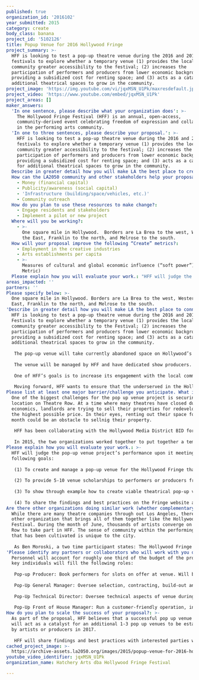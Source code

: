```yaml
---
published: true
organization_id: '2016102'
year_submitted: 2015
category: create
body_class: banana
project_id: '5102126'
title: Popup Venue for 2016 Hollywood Fringe
project_summary: >-
  HFF is looking to test a pop-up theatre venue during the 2016 and 2017
  festivals to explore whether a temporary venue (1) provides the local
  community greater accessibility to the festival; (2) increases the
  participation of performers and producers from lower economic backgrounds by
  providing a subsidized cost for renting space; and (3) acts as a catalyst for
  additional theatrical spaces to grow in the community. 
project_image: 'https://img.youtube.com/vi/jqxMSN_U1Pk/maxresdefault.jpg'
project_video: 'https://www.youtube.com/embed/jqxMSN_U1Pk'
project_areas: []
maker_answers:
  'In one sentence, please describe what your organization does': >-
    The Hollywood Fringe Festival (HFF) is an annual, open-access,
    community-derived event celebrating freedom of expression and collaboration
    in the performing arts community.
  'In one to three sentences, please describe your proposal.': >-
    HFF is looking to test a pop-up theatre venue during the 2016 and 2017
    festivals to explore whether a temporary venue (1) provides the local
    community greater accessibility to the festival; (2) increases the
    participation of performers and producers from lower economic backgrounds by
    providing a subsidized cost for renting space; and (3) acts as a catalyst
    for additional theatrical spaces to grow in the community. 
  Describe in greater detail how you will make LA the best place to create.: "HFF is looking to test a pop-up theatre venue during the 2016 and 2017 Festivals to explore whether a temporary venue (1) provides the local community greater accessibility to the Festival; (2) increases the participation of performers and producers from lower economic backgrounds by providing a subsidized cost for renting space; and (3) acts as a catalyst for additional theatrical spaces to grow in the community.\r\n\r\nThe pop-up venue will take currently abandoned space on Hollywood’s Theatre Row and turn it into a vibrant component of Hollywood’s theatrical ecosystem.  Hollywood’s Theatre Row is on Santa Monica Boulevard between El Centro Avenue and McCadden Avenue.  Having the pop-up venue in this location will help the area remain the theatrical hub for the Festival as some theatres in the area are closing their doors.  \r\n\r\nThe venue will be managed by HFF and have dedicated show producers.  This model will allow for a lower cost per performance to the artist, with preference given to those from underserved groups in the Hollywood community.  The pop-up venue will also have high visibility on Theatre Row and in Festival communications, and will be promoted as a potential model that artists can adopt to showcase their art, whether in the Festival or elsewhere.  In addition, HFF will publicly share its learnings and best practices of running the pop-up venue, giving artists and other potential pop-up managers a “how-to” guide if they wish to build a pop-up venue of their own.\r\n\r\nOne of HFF’s goals is to increase its engagement with the local community, especially those from underserved ethnicities and those with lower incomes.   Historically, HFF has had a broad array of individuals from different socioeconomic levels participate. Based on a survey of participants in the 2014 Festival, 23% of attendees made less than $25,000 a year and 50% made less than $50,000 a year. The age range of participants is also multi-generational, with 32% under the age of 35, 45% between the ages of 35 to 54, and 23% aged 55 or older.\r\n\r\nMoving forward, HFF wants to ensure that the underserved in the Hollywood community become an integral part of the Festival.  HFF is already working toward this by leveraging its website and technology platform to provide scholarships and free/subsidized tickets for potential performers and audience members from underserved groups.  "
  How can the LA2050 community and other stakeholders help your proposal succeed?:
    - Money (financial capital)
    - Publicity/awareness (social capital)
    - 'Infrastructure (building/space/vehicles, etc.)'
    - Community outreach
  How do you plan to use these resources to make change?:
    - Engage residents and stakeholders
    - Implement a pilot or new project
  Where will you be working?:
    - >-
      One square mile in Hollywood.  Borders are La Brea to the west, Western to
      the East, Franklin to the north, and Melrose to the south.
  How will your proposal improve the following “Create” metrics?:
    - Employment in the creative industries
    - Arts establishments per capita
    - >-
      Measures of cultural and global economic influence (“soft power”) (Dream
      Metric)
  Please explain how you will evaluate your work.: "HFF will judge the pop-up venue project’s performance upon it meeting the following goals:\r\n\r\n(1) To create and manage a pop-up venue for the Hollywood Fringe that will support 25-30 shows at $100 per slot (over 200% lower than market rate) during the June 2016 and June 2017 Festivals\r\n\r\n(2) To provide 5-10 venue scholarships to performers or producers from underserved economic and/or ethnic groups \r\n\r\n(3) To show through example how to create viable theatrical pop-up venues, with 1-3 additional pop-up spaces established by individual artists or producers during the June 2017 Fringe Festival\r\n\r\n(4) To share the findings and best practices on the Fringe website and with partner organizations, reaching an estimated audience of 20-25,000.\r\n"
areas_impacted: ''
partners: ''
Please specify below: >-
  One square mile in Hollywood. Borders are La Brea to the west, Western to the
  East, Franklin to the north, and Melrose to the south.
'Describe in greater detail how you will make LA the best place to connect:': >-
  HFF is looking to test a pop-up theatre venue during the 2016 and 2017
  Festivals to explore whether a temporary venue (1) provides the local
  community greater accessibility to the Festival; (2) increases the
  participation of performers and producers from lower economic backgrounds by
  providing a subsidized cost for renting space; and (3) acts as a catalyst for
  additional theatrical spaces to grow in the community.
   
   The pop-up venue will take currently abandoned space on Hollywood’s Theatre Row and turn it into a vibrant component of Hollywood’s theatrical ecosystem. Hollywood’s Theatre Row is on Santa Monica Boulevard between El Centro Avenue and McCadden Avenue. Having the pop-up venue in this location will help the area remain the theatrical hub for the Festival as some theatres in the area are closing their doors. 
   
   The venue will be managed by HFF and have dedicated show producers. This model will allow for a lower cost per performance to the artist, with preference given to those from underserved groups in the Hollywood community. The pop-up venue will also have high visibility on Theatre Row and in Festival communications, and will be promoted as a potential model that artists can adopt to showcase their art, whether in the Festival or elsewhere. In addition, HFF will publicly share its learnings and best practices of running the pop-up venue, giving artists and other potential pop-up managers a “how-to” guide if they wish to build a pop-up venue of their own.
   
   One of HFF’s goals is to increase its engagement with the local community, especially those from underserved ethnicities and those with lower incomes. Historically, HFF has had a broad array of individuals from different socioeconomic levels participate. Based on a survey of participants in the 2014 Festival, 23% of attendees made less than $25,000 a year and 50% made less than $50,000 a year. The age range of participants is also multi-generational, with 32% under the age of 35, 45% between the ages of 35 to 54, and 23% aged 55 or older.
   
   Moving forward, HFF wants to ensure that the underserved in the Hollywood community become an integral part of the Festival. HFF is already working toward this by leveraging its website and technology platform to provide scholarships and free/subsidized tickets for potential performers and audience members from underserved groups.
Please list at least one major barrier/challenge you anticipate. What is your strategy for overcoming these obstacles?: >-
  One of the biggest challenges for the pop up venue project is securing a
  location on Theatre Row. At a time where many theatres have closed due to
  economics, landlords are trying to sell their properties for redevelopment for
  the highest possible price. In their eyes, renting out their space for one
  month could be an obstacle to sellnig their property.
   
   HFF has been collaborating with the Hollywood Media District BID for the past few years. The BID is compromised of 220 commercial property owners in the Hollywood area and one of the aims of their organization is to enhance the beautification and commercial desirability of the area. 
   
   In 2015, the two organizations worked together to put together a temporary 'parklet' in Hollywood. It was a successful endeavor and the HFF would use this relationship to locate and rent the best location for the pop up venue project.
Please explain how you will evaluate your work.: >-
  HFF will judge the pop-up venue project’s performance upon it meeting the
  following goals:
   
   (1) To create and manage a pop-up venue for the Hollywood Fringe that will support 25-30 shows at $100 per slot (over 200% lower than market rate) during the June 2016 and June 2017 Festivals
   
   (2) To provide 5-10 venue scholarships to performers or producers from underserved economic and/or ethnic groups 
   
   (3) To show through example how to create viable theatrical pop-up venues, with 1-3 additional pop-up spaces established by individual artists or producers during the June 2017 Fringe Festival
   
   (4) To share the findings and best practices on the Fringe website and with partner organizations, reaching an estimated audience of 20-25,000.
Are there other organizations doing similar work (whether complementary or competitive)? What is unique about your proposed approach?: >-
  While there are many theatre companies through out Los Angeles, there is no
  other organization that brings all of them together like the Hollywood Fringe
  Festival. During the month of June, thousands of artists converge on Theatre
  Row to take part in HFF. The sense of community within the performing arts
  that has been cultivated is unique to the city. 
   
   As Ben Moroski, a two time participant states: The Hollywood Fringe Festival creates a vibrant, uncensored space for a community of artists committed to ideals of the artistic process to come together, produced and share their work, try and fail in ways that are nearly impossible elsewhere. It is a breeding ground for new ideas, confident thought, young talent, fresh work, fearless expression. Whatever success I have in my artistic career going forward will always be due, in large part, to the start the Hollywood Fringe Festival gave me. I owe it and its staff a huge debt of gratitude for standing up for the arts, accepting me and the stories I have to tell, and creating a place where anything is possible, if you have the will and guts to put it on a stage.
'Please identify any partners or collaborators who will work with you on this project. How much of the $100,000 grant award will each partner receive?': >-
  Personnel will account for roughly one third of the budget of the project. The
  key individuals will fill the following roles:
   
   Pop-up Producer: Book performers for slots on offer at venue. Will be seasoned Fringe producer with proven track record. Estimated budget: $10,000
   
   Pop-Up General Manager: Oversee selection, contracting, build-out and operation of venue, including locating and contracting space. Will also outfit venue with box office, front of house, seating, staging, lighting, sound, video systems, and provide oversight on operations of venue during installation, technical rehearsals and performances. Dave McKeever, HFF’s Producing Director, will fulfill this role. No budget needed. 
   
   Pop-Up Technical Director: Oversee technical aspects of venue during installation, rehearsal and performance. Will manage installation of seating, staging, lighting, sound and video systems. Will also oversee setup crews, provide training/assistance during technical rehearsals and oversee system operations during performances. Estimated budget: $5,000
   
   Pop-Up Front of House Manager: Run a customer-friendly operation, including box office, seating assistance, ushering, catering and sanitation. Estimated budget: $5,000
How do you plan to scale the success of your proposal?: >-
  As part of the proposal, HFF believes that a successful pop up venue in 2016
  will act as a catalyst for an additional 1-3 pop up venues to be established
  by artists or producers in 2017. 
   
   HFF will share findings and best practices with interested parties who wish to establish a pop up venue. Using these tools, producers and artists will be able to help lift up the dwindling theatrical spaces in the Hollywood area and revitalize the area.
cached_project_image: >-
  https://archive-assets.la2050.org/images/2015/popup-venue-for-2016-hollywood-fringe/img.youtube.com/vi/jqxMSN_U1Pk/maxresdefault.jpg
youtube_video_identifier: jqxMSN_U1Pk
organization_name: Hatchery Arts dba Hollywood Fringe Festival

---
```

